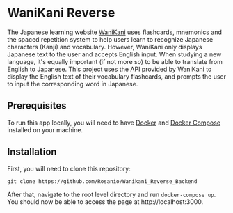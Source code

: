 # WaniKani Reverse
The Japanese learning website [WaniKani](https://www.wanikani.com/) uses flashcards, mnemonics and the spaced repetition system to help users learn to recognize Japanese characters (Kanji) and vocabulary. However, WaniKani only displays Japanese text to the user and accepts English input. When studying a new language, it's equally important (if not more so) to be able to translate from English to Japanese. This project uses the API provided by WaniKani to display the English text of their vocabulary flashcards, and prompts the user to input the corresponding word in Japanese.

## Prerequisites
To run this app locally, you will need to have [Docker](https://docs.docker.com/install/) and [Docker Compose](https://docs.docker.com/compose/install/) installed on your machine.

## Installation
First, you will need to clone this repository:

```git clone https://github.com/Rosanio/Wanikani_Reverse_Backend```

After that, navigate to the root level directory and run ```docker-compose up```. You should now be able to access the page at http://localhost:3000.